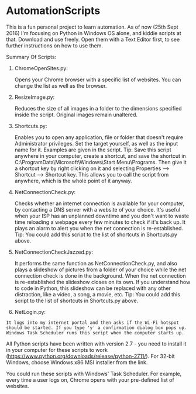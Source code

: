 # AutomationScripts

This is a fun personal project to learn automation. As of now (25th Sept 2016) I'm focusing on Python in Windows OS alone, and kiddie scripts at that.
Download and use freely. Open them with a Text Editor first, to see further instructions on how to use them.


Summary Of Scripts:
  1. ChromeOpenSites.py:
  
      Opens your Chrome browser with a specific list of websites. You can change the list as well as the browser.
      
  2. ResizeImage.py:
  
      Reduces the size of all images in a folder to the dimensions specified inside the script. Original images remain unaltered.
   
  3. Shortcuts.py:
  
      Enables you to open any application, file or folder that doesn't require Administrator privileges. Set the target yourself, as    well as the input name for it. Examples are given in the script. 
      Tip: Save this script anywhere in your computer, create a shortcut, and save the shortcut in C:\ProgramData\Microsoft\Windows\Start Menu\Programs. Then give it a shortcut key by right clicking on it and selecting Properties --> Shortcut --> Shortcut key. This allows you to call the script from anywhere, which is the whole point of it anyway.
      
  4. NetConnectionCheck.py:
  
      Checks whether an internet connection is available for your computer, by contacting a DNS server with a website of your choice. It's useful when your ISP has an unplanned downtime and you don't want to waste time reloading a webpage every few minutes to check if it's back up. It plays an alarm to alert you when the net connection is re-established. Tip: You could add this script to the list of shortcuts in Shortcuts.py above. 
      
  5. NetConnectionCheckJazzed.py:
    
      It performs the same function as NetConnectionCheck.py, and also plays a slideshow of pictures from a folder of your choice while the net connection check is done in the background. When the net connection is re-established the slideshow closes on its own. If you understand how to code in Python, this slideshow can be replaced with any other distraction, like a video, a song, a movie, etc. Tip: You could add this script to the list of shortcuts in Shortcuts.py above. 
      
  6. NetLogin.py:
 
    It logs into my internet portal and then asks if the Wi-Fi hotspot should be started. If you type 'y' a confirmation dialog box pops up. Windows Task Scheduler runs this script when the computer starts up.



All Python scripts have been written with version 2.7 - you need to install it in your computer for these scripts to work (https://www.python.org/downloads/release/python-2711/). For 32-bit Windows, choose Windows x86 MSI installer from the link.


You could run these scripts with Windows' Task Scheduler. For example, every time a user logs on, Chrome opens with your pre-defined list of websites.


